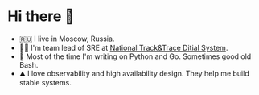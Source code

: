 # Hi there 👋

- 🇷🇺 I live in Moscow, Russia.
- 👨‍🚒 I'm team lead of SRE at [National Track&Trace Ditial System](https://chestnyznak.ru/en).
- 🙌 Most of the time I'm writing on Python and Go. Sometimes good old Bash.
- ⛰️ I love observability and high availability design. They help me build stable systems.


<!--
**vykac/vykac** is a ✨ _special_ ✨ repository because its `README.md` (this file) appears on your GitHub profile.

Here are some ideas to get you started:

- 🔭 I’m currently working on ...
- 🌱 I’m currently learning ...
- 👯 I’m looking to collaborate on ...
- 🤔 I’m looking for help with ...
- 💬 Ask me about ...
- 📫 How to reach me: ...
- 😄 Pronouns: ...
- ⚡ Fun fact: ...
-->
